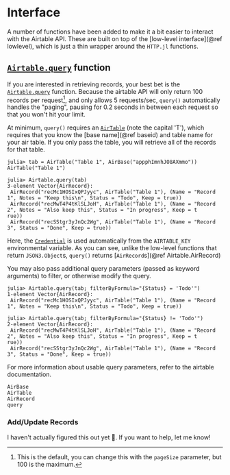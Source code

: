 # Interface

A number of functions have been added to make it a bit easier
to interact with the Airtable API.
These are built on top of the [low-level interface](@ref lowlevel),
which is just a thin wrapper around the `HTTP.jl` functions.

## [`Airtable.query`](@ref) function

If you are interested in retrieving records,
your best bet is the [`Airtable.query`](@ref) function.
Because the airtable API will only return 100 records per request[^1],
and only allows 5 requests/sec,
`query()` automatically handles the "paging", pausing for 0.2 seconds
in between each request so that you won't hit your limit.

At minimum, `query()` requires an [`AirTable`](@ref) (note the capital 'T'),
which requires that you know the [base name](@ref baseid)
and table name for your air table.
If you only pass the table, you will retrieve all of the records
for that table.

```julia-repl
julia> tab = AirTable("Table 1", AirBase("appphImnhJO8AXmmo"))
AirTable("Table 1")

julia> Airtable.query(tab)
3-element Vector{AirRecord}:
 AirRecord("recMc1HOSIxQPJyyc", AirTable("Table 1"), (Name = "Record 1", Notes = "Keep this\n", Status = "Todo", Keep = true))
 AirRecord("recMwT4P4tKlSLJoH", AirTable("Table 1"), (Name = "Record 2", Notes = "Also keep this", Status = "In progress", Keep = t
rue))
 AirRecord("recSStgr3yJnQc2Wg", AirTable("Table 1"), (Name = "Record 3", Status = "Done", Keep = true))
```

Here, the [`Credential`](@ref) is used automatically from the `AIRTABLE_KEY`
environmental variable.
As you can see, unlike the low-level functions that return
`JSON3.Object`s, `query()` returns [`AirRecord`s](@ref Airtable.AirRecord)

You may also pass additional query parameters (passed as keyword arguments) to filter,
or otherwise modify the query.

```julia-repl
julia> Airtable.query(tab; filterByFormula="{Status} = 'Todo'")
1-element Vector{AirRecord}:
 AirRecord("recMc1HOSIxQPJyyc", AirTable("Table 1"), (Name = "Record 1", Notes = "Keep this\n", Status = "Todo", Keep = true))

julia> Airtable.query(tab; filterByFormula="{Status} != 'Todo'")
2-element Vector{AirRecord}:
 AirRecord("recMwT4P4tKlSLJoH", AirTable("Table 1"), (Name = "Record 2", Notes = "Also keep this", Status = "In progress", Keep = t
rue))
 AirRecord("recSStgr3yJnQc2Wg", AirTable("Table 1"), (Name = "Record 3", Status = "Done", Keep = true))
```

For more information about usable query parameters, refer to the airtable documentation.

```@docs
AirBase
AirTable
AirRecord
query
```



[^1]: This is the default, you can change this with the `pageSize` parameter,
      but 100 is the maximum.

### Add/Update Records

I haven't actually figured this out yet 🤔.
If you want to help, let me know!